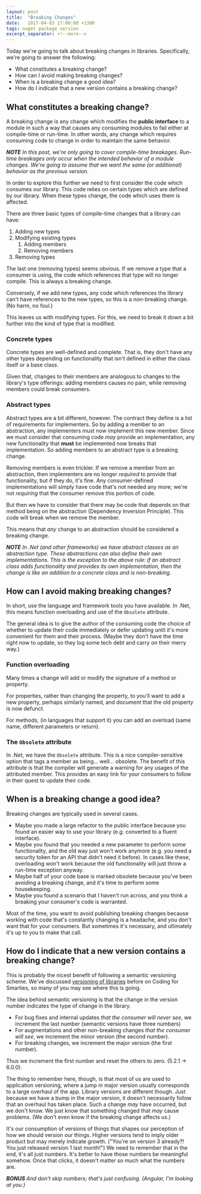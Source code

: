 ```yaml
---
layout: post
title:  "Breaking Changes"
date:   2017-04-03 17:00:00 +1300
tags: nuget package version
excerpt_separator: <!--more-->
---
```

Today we're going to talk about breaking changes in libraries.  Specifically, we're going to answer the following:

- What constitutes a breaking change?
- How can I avoid making breaking changes?
- When is a breaking change a good idea?
- How do I indicate that a new version contains a breaking change?

<!--more-->

## What constitutes a breaking change?

A breaking change is any change which modifies the **public interface** to a module in such a way that causes any consuming modules to fail either at compile-time or run-time.  In other words, any change which requires consuming code to change in order to maintain the same behavior.

***NOTE** In this post, we're only going to cover compile-time breakages.  Run-time breakages only occur when the intended behavior of a module changes.  We're going to assume that we want the same (or additional) behavior as the previous version.*

In order to explore this further we need to first consider the code which consumes our library.  This code relies on certain types which are defined by our library.  When these types change, the code which uses them is affected.

There are three basic types of compile-time changes that a library can have:

1. Adding new types
1. Modifying existing types
	1. Adding members
	1. Removing members
1. Removing types

The last one (removing types) seems obvious.  If we remove a type that a consumer is using, the code which references that type will no longer compile.  This is always a breaking change.

Conversely, if we add new types, any code which references the library can't have references to the new types, so this is a non-breaking change.  (No harm, no foul.)

This leaves us with modifying types.  For this, we need to break it down a bit further into the kind of type that is modified.

### Concrete types

Concrete types are well-defined and complete.  That is, they don't have any other types depending on functionality that isn't defined in either the class itself or a base class.

Given that, changes to their members are analogous to changes to the library's type offerings: adding members causes no pain, while removing members could break consumers.

### Abstract types

Abstract types are a bit different, however.  The contract they define is a list of requirements for implementers.  So by adding a member to an abstraction, any implementers must now implement this new member.  Since we must consider that consuming code *may* provide an implementation, any new functionality that **must** be implemented now breaks that implementation.  So adding members to an abstract type is a breaking change.

Removing members is even trickier.  If we remove a member from an abstraction, then implementers are no longer *required* to provide that functionality, but if they do, it's fine.  Any consumer-defined implementations will simply have code that's not needed any more; we're not *requiring* that the consumer remove this portion of code.

But then we have to consider that there may be code that depends on that method being on the abstraction (Dependency Inversion Principle).  This code will break when we remove the member.

This means that *any* change to an abstraction should be considered a breaking change.

***NOTE** In .Net (and other frameworks) we have abstract classes as an abstraction type.  These abstractions can also define their own implementations.  This is the exception to the above rule: if an abstract class adds functionality *and* provides its own implementation, then the change is like an addition to a concrete class and is non-breaking.*

## How can I avoid making breaking changes?

In short, use the language and framework tools you have available.  In .Net, this means function overloading and use of the `Obsolete` attribute.

The general idea is to give the author of the consuming code the choice of whether to update their code immediately or defer updating until it's more convenient for them and their process.  (Maybe they don't have the time right now to update, so they log some tech debt and carry on their merry way.)

### Function overloading

Many times a change will add or modify the signature of a method or property.

For properties, rather than changing the property, to you'll want to add a new property, perhaps similarly named, and document that the old property is now defunct.

For methods, (in languages that support it) you can add an overload (same name, different parameters or return).

### The `Obsolete` attribute

In .Net, we have the `Obsolete` attribute.  This is a nice compiler-sensitive option that tags a member as being... well... obsolete.  The benefit of this attribute is that the compiler will generate a warning for any usages of the attributed member.  This provides an easy link for your consumers to follow in their quest to update their code.

## When is a breaking change a good idea?

Breaking changes are typically used in several cases.

- Maybe you made a large refactor to the public interface because you found an easier way to use your library (e.g. converted to a fluent interface).
- Maybe you found that you needed a new parameter to perform some functionality, and the old way just won't work anymore (e.g. you need a security token for an API that didn't need it before).  In cases like these, overloading won't work because the old functionality will just throw a run-time exception anyway.
- Maybe half of your code base is marked obsolete because you've been avoiding a breaking change, and it's time to perform some housekeeping.
- Maybe you found a scenario that I haven't run across, and you think a breaking your consumer's code is warranted.

Most of the time, you want to avoid publishing breaking changes because working with code that's constantly changing is a headache, and you don't want that for your consumers.  But sometimes it's necessary, and ultimately it's up to you to make that call.

## How do I indicate that a new version contains a breaking change?

This is probably the nicest benefit of following a semantic versioning scheme.  We've discussed [versioning of libraries](../../../2016/01/21/how-to-version-assemblies-destined-for-nuget) before on Coding for Smarties, so many of you may see where this is going.

The idea behind semantic versioning is that the change in the version number indicates the type of change in the library.

- For bug fixes and internal updates *that the consumer will never see*, we increment the last number (semantic versions have three numbers)
- For augmentations and other non-breaking changes *that the consumer will see*, we increment the minor version (the second number).
- For breaking changes, we increment the major version (the first number).

Thus we increment the first number and reset the others to zero. (5.2.1 → 6.0.0).

The thing to remember here, though, is that most of us are used to application versioning, where a jump in major version usually corresponds to a large overhaul of the app.  Library versions are different though.  Just because we have a bump in the major version, it doesn't necessarily follow that an overhaul has taken place.  Such a change *may* have occurred, but we don't know.  We just know that something changed that *may* cause problems.  (We don't even know if the breaking change affects us.)

It's our consumption of versions of things that shapes our perception of how we should version our things.  Higher versions tend to imply older product but may merely indicate growth.  ("You're on version 3 already?!  You just released version 1 last month!")  We need to remember that in the end, it's all just numbers.  It's better to have those numbers be meaningful somehow.  Once that clicks, it doesn't matter so much what the numbers are.

***BONUS** And don't skip numbers; that's just confusing.  (Angular, I'm looking at you.)*
